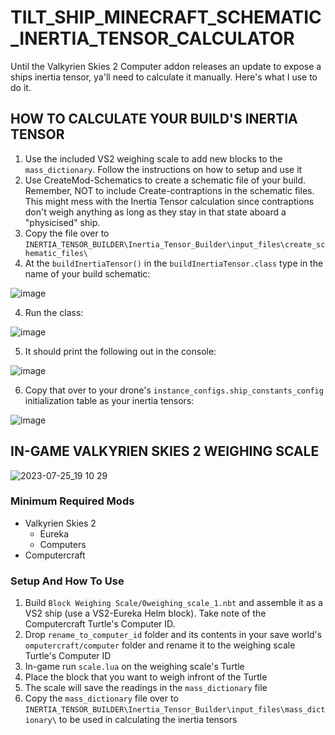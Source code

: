 # TILT_SHIP_MINECRAFT_SCHEMATIC_INERTIA_TENSOR_CALCULATOR
Until the Valkyrien Skies 2 Computer addon releases an update to expose a ships inertia tensor, ya'll need to calculate it manually. Here's what I use to do it.


## HOW TO CALCULATE YOUR BUILD'S INERTIA TENSOR
1. Use the included VS2 weighing scale to add new blocks to the `mass_dictionary`. Follow the instructions on how to setup and use it
2. Use CreateMod-Schematics to create a schematic file of your build. Remember, NOT to include Create-contraptions in the schematic files. This might mess with the Inertia Tensor calculation since contraptions don't weigh anything as long as they stay in that state aboard a "physicised" ship.
3. Copy the file over to `INERTIA_TENSOR_BUILDER\Inertia_Tensor_Builder\input_files\create_schematic_files\`
4. At the `buildInertiaTensor()` in the `buildInertiaTensor.class` type in the name of your build schematic:

![image](https://github.com/19PHOBOSS98/TILT_SHIP_MINECRAFT_SCHEMATIC_INERTIA_TENSOR_CALCULATOR/assets/37253663/43c9ca43-0331-4b4b-9aa1-5f2dd6f51682)

4. Run the class:

![image](https://github.com/19PHOBOSS98/TILT_SHIP_MINECRAFT_SCHEMATIC_INERTIA_TENSOR_CALCULATOR/assets/37253663/22aca34c-a805-4867-a7b0-2faa2c55ede0)

5. It should print the following out in the console:

![image](https://github.com/19PHOBOSS98/TILT_SHIP_MINECRAFT_SCHEMATIC_INERTIA_TENSOR_CALCULATOR/assets/37253663/ede70937-2899-45e0-bc20-1d992c1fdff7)

6. Copy that over to your drone's `instance_configs.ship_constants_config` initialization table as your inertia tensors:

![image](https://github.com/19PHOBOSS98/TILT_SHIP_MINECRAFT_SCHEMATIC_INERTIA_TENSOR_CALCULATOR/assets/37253663/9a617305-66a4-4974-a6ce-3950706810d5)




## IN-GAME VALKYRIEN SKIES 2 WEIGHING SCALE
![2023-07-25_19 10 29](https://github.com/19PHOBOSS98/TILT_SHIP_MINECRAFT_SCHEMATIC_INERTIA_TENSOR_CALCULATOR/assets/37253663/35df12e8-1dcb-4cf8-b100-23abf2f12136)
### Minimum Required Mods
+ Valkyrien Skies 2
  + Eureka
  + Computers
+ Computercraft

  
### Setup And How To Use
1. Build `Block Weighing Scale/0weighing_scale_1.nbt` and assemble it as a VS2 ship (use a VS2-Eureka Helm block). Take note of the Computercraft Turtle's Computer ID.
2. Drop `rename_to_computer_id` folder and its contents in your save world's `omputercraft/computer` folder and rename it to the weighing scale Turtle's Computer ID
3. In-game run `scale.lua` on the weighing scale's Turtle
4. Place the block that you want to weigh infront of the Turtle
5. The scale will save the readings in the `mass_dictionary` file
6. Copy the `mass_dictionary` file over to `INERTIA_TENSOR_BUILDER\Inertia_Tensor_Builder\input_files\mass_dictionary\` to be used in calculating the inertia tensors
